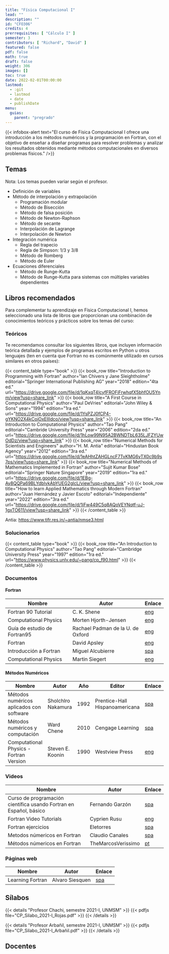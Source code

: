 ```yaml
---
title: "Física Computacional I"
lead: ""
description: ""
id: "CFO306"
credits: 4
prerrequisites: [ "Cálculo I" ]
semester: 3
contributors: [ "Richard", "David" ]
featured: false
pdf: false
math: true
draft: false
weight: 306
images: []
toc: true
date: 2022-02-01T00:00:00
lastmod:
  - :git
  - lastmod
  - date
  - publishDate
menu:
  guias:
    parent: "pregrado"
---
```


{{< infobox-alert text="El curso de Física Computacional I ofrece una introducción a los métodos numéricos y la programación en Fortran, con el objetivo de enseñar a diseñar programas para resolver problemas y analizar los resultados obtenidos mediante métodos computacionales en diversos problemas físicos." />}}

## Temas

Nota: Los temas pueden variar según el profesor.

- Definición de variables
- Método de interpolación y extrapolación
  - Programación modular
  - Método de Bisección
  - Método de falsa posición
  - Método de Newton-Raphson
  - Método de secante
  - Interpolación de Lagrange
  - Interpolación de Newton
- Integración numérica
  - Regla del trapecio
  - Regla de Simpson: $1/3$ y $3/8$
  - Método de Romberg
  - Método de Euler
- Ecuaciones diferenciales
  - Método de Runge-Kutta
  - Método de Runge-Kutta para sistemas con múltiples variables dependientes

## Libros recomendados

Para complementar tu aprendizaje en Física Computacional I, hemos seleccionado una lista de libros que proporcionan una combinación de conocimientos teóricos y prácticos sobre los temas del curso:

### Teóricos

Te recomendamos consultar los siguientes libros, que incluyen información teórica detallada y ejemplos de programas escritos en Python u otros lenguajes (ten en cuenta que Fortran no es comúnmente utilizado en cursos similares en otros países):

{{< content_table type="book" >}}
  {{< book_row title="Introduction to Programming with Fortran" author="Ian Chivers y Jane Sleightholme" editorial="Springer International Publishing AG" year="2018" edition="4ta ed." url="https://drive.google.com/file/d/1qKxqT4IcyfFROFiFrwhqfX5bhfOU5Ynm/view?usp=share_link" >}}
  {{< book_row title="A First Course in Computational Physics" author="Paul DeVries" editorial="John Wiley & Sons" year="1994" edition="1ra ed." url="https://drive.google.com/file/d/1YsPZJ0fCP4-gYKNO2X4kCoiOxEIIldco/view?usp=share_link" >}}
  {{< book_row title="An Introduction to Computational Physics" author="Tao Pang" editorial="Cambride University Press" year="2006" edition="2da ed." url="https://drive.google.com/file/d/1hLow99N95A2BWNDTbL635LJFZYUwOdDz/view?usp=share_link" >}}
  {{< book_row title="Numerical Methods for Scientists and Engineers" author="H. M. Antia" editorial="Hindustan Book Agency" year="2012" edition="3ra ed." url="https://drive.google.com/file/d/1eAHhtZAHGLncF7TvKMG6yTX0c9b9s7ps/view?usp=share_link" >}}
  {{< book_row title="Numerical Methods of Mathematics Implemented in Fortran" author="Sujit Kumar Bose" editorial="Springer Nature Singapore" year="2019" edition="1ra ed." url="https://drive.google.com/file/d/1EBg-Ay8QQPa69BLYdblvkAbYUEG2glcL/view?usp=share_link" >}}
  {{< book_row title="How to learn Applied Mathematics through Modern Fortran" author="Juan Hernández y Javier Escoto" editorial="Independiente" year="2022" edition="3ra ed." url="https://drive.google.com/file/d/1iFw449C5q8AQoVEYNqtf-uJ-1gxTO611/view?usp=share_link" >}}
{{< /content_table >}}

Antia: https://www.tifr.res.in/~antia/nmse3.html

### Solucionarios

{{< content_table type="book" >}}
  {{< book_row title="An Introduction to Computational Physics" author="Tao Pang" editorial="Cambridge University Press" year="1997" edition="1ra ed." url="https://www.physics.unlv.edu/~pang/cp_f90.html" >}}
{{< /content_table >}}

### Documentos

#### Fortran

| Nombre | Autor | Enlace |
| ------ | ----- | ------ |
| Fortran 90 Tutorial | C. K. Shene | [eng](https://pages.mtu.edu/~shene/COURSES/cs201/NOTES/fortran.html) |
| Computational Physics | Morten Hjorth-Jensen | [eng](https://www.uio.no/studier/emner/matnat/fys/FYS4411/v14/lectures2013.pdf)
| Guía de estudio de Fortran95 | Rachael Padman de la U. de Oxford | [eng](https://www.mrao.cam.ac.uk/~rachael/compphys/SelfStudyF95.pdf) |
| Fortran | David Apsley | [eng](https://web.pa.msu.edu/people/duxbury/courses/phy201_f06/Fortran90NotesI.pdf) |
| Introducción a Fortran | Miguel Alcubierre | [spa](https://drive.google.com/file/d/1so75hpOmN0zOyI6UgPC4MBPXw3pFgPoS/view?usp=sharing) |
| Computational Physics | Martin Siegert | [eng](https://www.phys.uconn.edu/~rozman/Courses/P2200_15F/campus_access/Siegert-comphys.pdf) |

#### Métodos Numéricos

| Nombre | Autor | Año | Editor | Enlace |
| ------ | ----- | --- | ------ | ------ |
| Métodos numéricos aplicados con software | Sholchlro Nakamura | 1992 | Prentice-Hall Hispanoamericana | [spa](https://drive.google.com/file/d/1K8xuRqu_pqSj0iPL6s0RJtiza4Jj4m6C/view?usp=sharing) |
| Métodos numéricos y computación | Ward Chene | 2010 | Cengage Learning | [spa](https://drive.google.com/file/d/1nU1KXcONN0TAKUzv4NPDd29cD-GjC_bY/view?usp=sharing) |
| Computational Physics - Fortran Version  | Steven E. Koonin | 1990 | Westview Press | [eng](https://drive.google.com/file/d/1crbnbw0ndKnaj_Pp1M5l-obdzCUwP3eq/view?usp=sharing) |

### Videos

| Nombre | Autor | Enlace |
| ------ | ----- | ------ |
| Curso de programación científica usando Fortran en Español, básico | Fernando Garzón | [spa](https://www.youtube.com/playlist?list=PLrzzpUO1QeKqG-wbR1aEb9mkEFl6UyNji) |
| Fortran Video Tutorials | Cyprien Rusu | [eng](https://www.youtube.com/playlist?list=PLvkU6i2iQ2fprrVmmkNP_V36mh0BMnS5L) |
| Fortran ejercicios | Eletorres | [spa](https://youtube.com/playlist?list=PL4D3mC8ZdKReOhL5yEADVs3qmlmpZjYu9) |
| Metodos númericos en Fortran | Claudio Canales | [spa](https://youtube.com/playlist?list=PL3PWU72lXK16ESgNVgS3e2WQqT_TQgv5_) |
| Métodos númericos en Fortran | TheMarcosVerissimo | [pt](https://youtube.com/playlist?list=PLPKxl5s4bNYxgeedSZy_5V_eB2NssC-7u) |

### Páginas web

| Nombre | Autor | Enlace |
| ------ | ----- | ------ |
| Learning Fortran | Alvaro Siesquen | [spa](https://sites.google.com/unmsm.edu.pe/learningfortran/inicio)

## Sílabos

{{< details "Profesor Chachi, semestre 2021-I, UNMSM" >}}
  {{< pdfjs file="CP_Silabo_2021-I_Rojas.pdf" >}}
{{< /details >}}

{{< details "Profesor Arbañil, semestre 2021-I, UNMSM" >}}
  {{< pdfjs file="CP_Silabo_2021-I_Arbañil.pdf" >}}
{{< /details >}}

## Docentes

